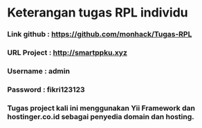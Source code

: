 # Keterangan tugas RPL individu

### Link github : https://github.com/monhack/Tugas-RPL
### URL Project : http://smartppku.xyz
### Username : admin
### Password : fikri123123

### Tugas project kali ini menggunakan Yii Framework dan hostinger.co.id sebagai penyedia domain dan hosting.
